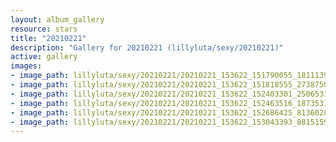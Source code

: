 ```yaml
---
layout: album_gallery
resource: stars
title: "20210221"
description: "Gallery for 20210221 (lillyluta/sexy/20210221)"
active: gallery
images:
- image_path: lillyluta/sexy/20210221/20210221_153622_151790055_181113940445713_6293371227593404127_n.jpg
- image_path: lillyluta/sexy/20210221/20210221_153622_151818555_273875017649800_5664781142368120552_n.jpg
- image_path: lillyluta/sexy/20210221/20210221_153622_152403301_250653179921581_9122309989356779249_n.jpg
- image_path: lillyluta/sexy/20210221/20210221_153622_152463516_187353122724767_6246791100063824115_n.jpg
- image_path: lillyluta/sexy/20210221/20210221_153622_152686425_813602882834697_3321000769642465366_n.jpg
- image_path: lillyluta/sexy/20210221/20210221_153622_153043393_881515959346947_386515315041458229_n.jpg
---
```

